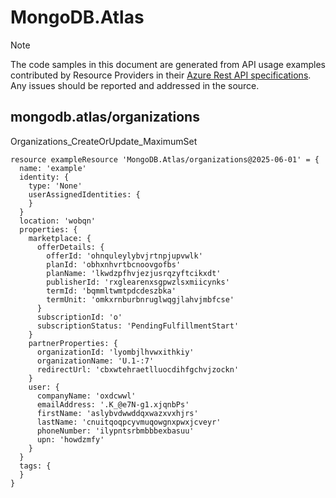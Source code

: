 # MongoDB.Atlas
  
> [!NOTE]
> The code samples in this document are generated from API usage examples contributed by Resource Providers in their [Azure Rest API specifications](https://github.com/Azure/azure-rest-api-specs). Any issues should be reported and addressed in the source.


## mongodb.atlas/organizations

Organizations_CreateOrUpdate_MaximumSet
```bicep
resource exampleResource 'MongoDB.Atlas/organizations@2025-06-01' = {
  name: 'example'
  identity: {
    type: 'None'
    userAssignedIdentities: {
    }
  }
  location: 'wobqn'
  properties: {
    marketplace: {
      offerDetails: {
        offerId: 'ohnquleylybvjrtnpjupvwlk'
        planId: 'obhxnhvrtbcnoovgofbs'
        planName: 'lkwdzpfhvjezjusrqzyftcikxdt'
        publisherId: 'rxglearenxsgpwzlsxmiicynks'
        termId: 'bqmmltwmtpdcdeszbka'
        termUnit: 'omkxrnburbnruglwqgjlahvjmbfcse'
      }
      subscriptionId: 'o'
      subscriptionStatus: 'PendingFulfillmentStart'
    }
    partnerProperties: {
      organizationId: 'lyombjlhvwxithkiy'
      organizationName: 'U.1-:7'
      redirectUrl: 'cbxwtehraetlluocdihfgchvjzockn'
    }
    user: {
      companyName: 'oxdcwwl'
      emailAddress: '.K_@e7N-g1.xjqnbPs'
      firstName: 'aslybvdwwddqxwazxvxhjrs'
      lastName: 'cnuitqoqpcyvmuqowgnxpwxjcveyr'
      phoneNumber: 'ilypntsrbmbbbexbasuu'
      upn: 'howdzmfy'
    }
  }
  tags: {
  }
}
```

